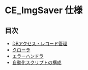 # CE_ImgSaver 仕様

## 目次

 * [DBアクセス・レコード管理](dbaccess.md)
 * [クローラ](clawling.md)
 * [エラーハンドラ](errhandle.md)
 * [自動化スクリプトの構成](automation.md)